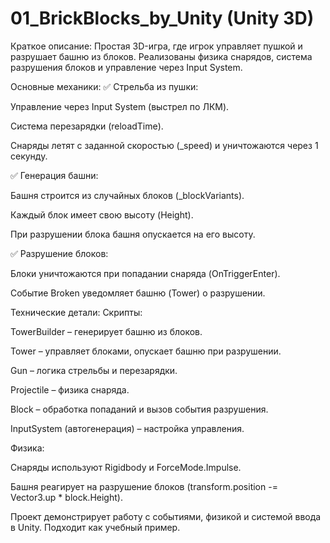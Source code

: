 # 01_BrickBlocks_by_Unity (Unity 3D)

Краткое описание:
Простая 3D-игра, где игрок управляет пушкой и разрушает башню из блоков. Реализованы физика снарядов, система разрушения блоков и управление через Input System.

Основные механики:
✅ Стрельба из пушки:

Управление через Input System (выстрел по ЛКМ).

Система перезарядки (reloadTime).

Снаряды летят с заданной скоростью (_speed) и уничтожаются через 1 секунду.

✅ Генерация башни:

Башня строится из случайных блоков (_blockVariants).

Каждый блок имеет свою высоту (Height).

При разрушении блока башня опускается на его высоту.

✅ Разрушение блоков:

Блоки уничтожаются при попадании снаряда (OnTriggerEnter).

Событие Broken уведомляет башню (Tower) о разрушении.

Технические детали:
Скрипты:

TowerBuilder – генерирует башню из блоков.

Tower – управляет блоками, опускает башню при разрушении.

Gun – логика стрельбы и перезарядки.

Projectile – физика снаряда.

Block – обработка попаданий и вызов события разрушения.

InputSystem (автогенерация) – настройка управления.

Физика:

Снаряды используют Rigidbody и ForceMode.Impulse.

Башня реагирует на разрушение блоков (transform.position -= Vector3.up * block.Height).

Проект демонстрирует работу с событиями, физикой и системой ввода в Unity. Подходит как учебный пример.